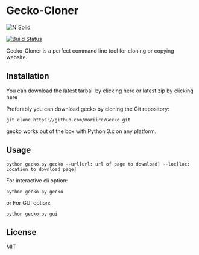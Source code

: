 # Gecko-Cloner

[![N|Solid](https://cldup.com/dTxpPi9lDf.thumb.png)](https://nodesource.com/products/nsolid)

[![Build Status](https://travis-ci.org/joemccann/dillinger.svg?branch=master)](https://travis-ci.org/joemccann/dillinger)

Gecko-Cloner is a perfect command line tool for cloning or copying website.

## Installation
You can download the latest tarball by clicking here or latest zip by clicking here

Preferably you can download gecko by cloning the Git repository:
```
git clone https://github.com/moriire/Gecko.git
```
gecko works out of the box with Python 3.x on any platform.
## Usage
```
python gecko.py gecko --url[url: url of page to download] --loc[loc: Location to download page]
```
For interactive cli option:
```
python gecko.py gecko
```
or
For GUI option:
```
python gecko.py gui
```
## License
MIT
